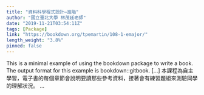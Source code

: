 ```yaml
---
title: "資料科學程式設計–進階"
author: "國立臺北大學 林茂廷老師"
date: "2019-11-21T03:54:11Z"
tags: [Package]
link: "https://bookdown.org/tpemartin/108-1-emajor/"
length_weight: "3.8%"
pinned: false
---
```


This is a minimal example of using the bookdown package to write a book. The output format for this example is bookdown::gitbook. [...] 本課程為自主學習，電子書的每個章節會說明要讀那些參考資料，接著會有練習題組來測驗同學的理解狀況。 ...
